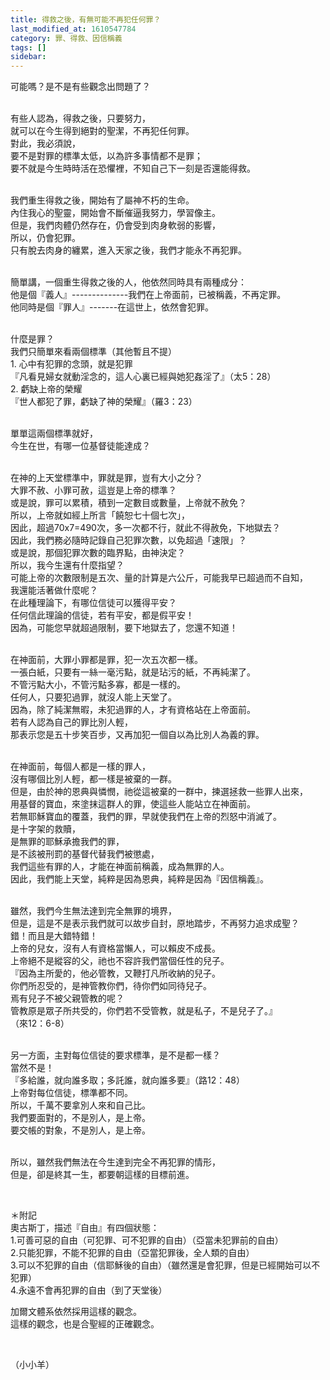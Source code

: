 ```yaml
---
title: 得救之後，有無可能不再犯任何罪？
last_modified_at: 1610547784
category: 罪、得救、因信稱義
tags: []
sidebar: 
---
```


<p>可能嗎？是不是有些觀念出問題了？</p>
<p><br/>
有些人認為，得救之後，只要努力，<br/>
就可以在今生得到絕對的聖潔，不再犯任何罪。<br/>
對此，我必須說，<br/>
要不是對罪的標準太低，以為許多事情都不是罪；<br/>
要不就是今生時時活在恐懼裡，不知自己下一刻是否還能得救。</p>
<p><br/>
我們重生得救之後，開始有了屬神不朽的生命。<br/>
內住我心的聖靈，開始會不斷催逼我努力，學習像主。<br/>
但是，我們肉體仍然存在，仍會受到肉身軟弱的影響，<br/>
所以，仍會犯罪。<br/>
只有脫去肉身的纏累，進入天家之後，我們才能永不再犯罪。</p>
<p><br/>
簡單講，一個重生得救之後的人，他依然同時具有兩種成分：<br/>
他是個『義人』--------------我們在上帝面前，已被稱義，不再定罪。<br/>
他同時是個『罪人』-------在這世上，依然會犯罪。</p>
<p><br/>
什麼是罪？<br/>
我們只簡單來看兩個標準（其他暫且不提）<br/>
1. 心中有犯罪的念頭，就是犯罪<br/>
『凡看見婦女就動淫念的，這人心裏已經與她犯姦淫了』（太5：28）<br/>
2. 虧缺上帝的榮耀<br/>
『世人都犯了罪，虧缺了神的榮耀』（羅3：23）</p>
<p><br/>
單單這兩個標準就好，<br/>
今生在世，有哪一位基督徒能達成？</p>
<p><br/>
在神的上天堂標準中，罪就是罪，豈有大小之分？<br/>
大罪不赦、小罪可赦，這豈是上帝的標準？<br/>
或是說，罪可以累積，積到一定數目或數量，上帝就不赦免？<br/>
所以，上帝就如經上所言「饒恕七十個七次」，<br/>
因此，超過70x7=490次，多一次都不行，就此不得赦免，下地獄去？<br/>
因此，我們務必隨時記錄自己犯罪次數，以免超過「速限」？<br/>
或是說，那個犯罪次數的臨界點，由神決定？<br/>
所以，我今生還有什麼指望？<br/>
可能上帝的次數限制是五次、量的計算是六公斤，可能我早已超過而不自知，<br/>
我還能活著做什麼呢？<br/>
在此種理論下，有哪位信徒可以獲得平安？<br/>
任何信此理論的信徒，若有平安，都是假平安！<br/>
因為，可能您早就超過限制，要下地獄去了，您還不知道！</p>
<p><br/>
在神面前，大罪小罪都是罪，犯一次五次都一樣。<br/>
一張白紙，只要有一絲一毫污點，就是玷污的紙，不再純潔了。<br/>
不管污點大小，不管污點多寡，都是一樣的。<br/>
任何人，只要犯過罪，就沒人能上天堂了。<br/>
因為，除了純潔無暇，未犯過罪的人，才有資格站在上帝面前。<br/>
若有人認為自己的罪比別人輕，<br/>
那表示您是五十步笑百步，又再加犯一個自以為比別人為義的罪。</p>
<p><br/>
在神面前，每個人都是一樣的罪人，<br/>
沒有哪個比別人輕，都一樣是被棄的一群。<br/>
但是，由於神的恩典與憐憫，祂從這被棄的一群中，揀選拯救一些罪人出來，<br/>
用基督的寶血，來塗抹這群人的罪，使這些人能站立在神面前。<br/>
若無耶穌寶血的覆蓋，我們的罪，早就使我們在上帝的烈怒中消滅了。<br/>
是十字架的救贖，<br/>
是無罪的耶穌承擔我們的罪，<br/>
是不該被刑罰的基督代替我們被懲處，<br/>
我們這些有罪的人，才能在神面前稱義，成為無罪的人。<br/>
因此，我們能上天堂，純粹是因為恩典，純粹是因為『因信稱義』。</p>
<p><br/>
雖然，我們今生無法達到完全無罪的境界，<br/>
但是，這是不是表示我們就可以故步自封，原地踏步，不再努力追求成聖？<br/>
錯！而且是大錯特錯！<br/>
上帝的兒女，沒有人有資格當懶人，可以賴皮不成長。<br/>
上帝絕不是縱容的父，祂也不容許我們當個任性的兒子。<br/>
『因為主所愛的，他必管教，又鞭打凡所收納的兒子。<br/>
你們所忍受的，是神管教你們，待你們如同待兒子。<br/>
焉有兒子不被父親管教的呢？<br/>
管教原是眾子所共受的，你們若不受管教，就是私子，不是兒子了。』<br/>
（來12：6-8）</p>
<p><br/>
另一方面，主對每位信徒的要求標準，是不是都一樣？<br/>
當然不是！<br/>
『多給誰，就向誰多取；多託誰，就向誰多要』（路12：48）<br/>
上帝對每位信徒，標準都不同。<br/>
所以，千萬不要拿別人來和自己比。<br/>
我們要面對的，不是別人，是上帝。<br/>
要交帳的對象，不是別人，是上帝。</p>
<p><br/>
所以，雖然我們無法在今生達到完全不再犯罪的情形，<br/>
但是，卻是終其一生，都要朝這樣的目標前進。</p>
<p> </p>
<p>＊附記<br/>
奧古斯丁，描述『自由』有四個狀態：<br/>
1.可善可惡的自由（可犯罪、可不犯罪的自由）（亞當未犯罪前的自由）<br/>
2.只能犯罪，不能不犯罪的自由（亞當犯罪後，全人類的自由）<br/>
3.可以不犯罪的自由（信耶穌後的自由）（雖然還是會犯罪，但是已經開始可以不犯罪）<br/>
4.永遠不會再犯罪的自由（到了天堂後）</p>
<p>加爾文體系依然採用這樣的觀念。<br/>
這樣的觀念，也是合聖經的正確觀念。</p>
<p> </p>
<p>（小小羊）</p>
<p> </p>
